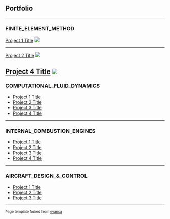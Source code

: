 ## Portfolio

---

### FINITE_ELEMENT_METHOD

[Project 1 Title](/sample_page)
<img src="images/dummy_thumbnail.jpg?raw=true"/>

---
[Project 2 Title](/pdf/sample_presentation.pdf)
<img src="images/dummy_thumbnail.jpg?raw=true"/>

[Project 4 Title](/pdf/sample_presentation.pdf)
<img src="images/dummy_thumbnail.jpg?raw=true"/>
---

### COMPUTATIONAL_FLUID_DYNAMICS

- [Project 1 Title](http://example.com/)
- [Project 2 Title](http://example.com/)
- [Project 3 Title](http://example.com/)
- [Project 4 Title](http://example.com/)


---

### INTERNAL_COMBUSTION_ENGINES

- [Project 1 Title](http://example.com/)
- [Project 2 Title](http://example.com/)
- [Project 3 Title](http://example.com/)
- [Project 4 Title](http://example.com/)
---

### AIRCRAFT_DESIGN_&_CONTROL

- [Project 1 Title](http://example.com/)
- [Project 2 Title](http://example.com/)
- [Project 3 Title](http://example.com/)

---
<p style="font-size:11px">Page template forked from <a href="https://github.com/evanca/quick-portfolio">evanca</a></p>
<!-- Remove above link if you don't want to attibute -->
